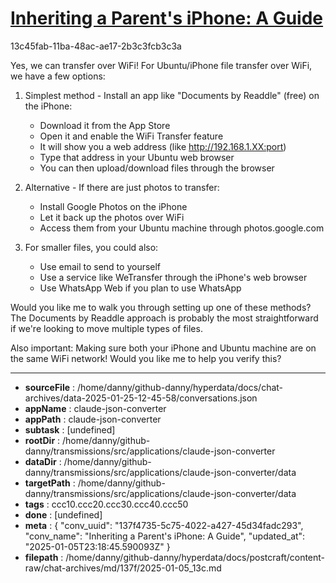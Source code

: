 # [Inheriting a Parent's iPhone: A Guide](https://claude.ai/chat/137f4735-5c75-4022-a427-45d34fadc293)

13c45fab-11ba-48ac-ae17-2b3c3fcb3c3a

 Yes, we can transfer over WiFi! For Ubuntu/iPhone file transfer over WiFi, we have a few options:

1. Simplest method - Install an app like "Documents by Readdle" (free) on the iPhone:
   - Download it from the App Store
   - Open it and enable the WiFi Transfer feature
   - It will show you a web address (like http://192.168.1.XX:port)
   - Type that address in your Ubuntu web browser
   - You can then upload/download files through the browser

2. Alternative - If there are just photos to transfer:
   - Install Google Photos on the iPhone
   - Let it back up the photos over WiFi
   - Access them from your Ubuntu machine through photos.google.com

3. For smaller files, you could also:
   - Use email to send to yourself
   - Use a service like WeTransfer through the iPhone's web browser
   - Use WhatsApp Web if you plan to use WhatsApp

Would you like me to walk you through setting up one of these methods? The Documents by Readdle approach is probably the most straightforward if we're looking to move multiple types of files.

Also important: Making sure both your iPhone and Ubuntu machine are on the same WiFi network! Would you like me to help you verify this?

---

* **sourceFile** : /home/danny/github-danny/hyperdata/docs/chat-archives/data-2025-01-25-12-45-58/conversations.json
* **appName** : claude-json-converter
* **appPath** : claude-json-converter
* **subtask** : [undefined]
* **rootDir** : /home/danny/github-danny/transmissions/src/applications/claude-json-converter
* **dataDir** : /home/danny/github-danny/transmissions/src/applications/claude-json-converter/data
* **targetPath** : /home/danny/github-danny/transmissions/src/applications/claude-json-converter/data
* **tags** : ccc10.ccc20.ccc30.ccc40.ccc50
* **done** : [undefined]
* **meta** : {
  "conv_uuid": "137f4735-5c75-4022-a427-45d34fadc293",
  "conv_name": "Inheriting a Parent's iPhone: A Guide",
  "updated_at": "2025-01-05T23:18:45.590093Z"
}
* **filepath** : /home/danny/github-danny/hyperdata/docs/postcraft/content-raw/chat-archives/md/137f/2025-01-05_13c.md